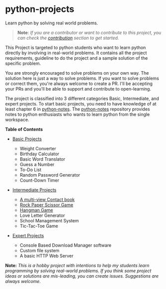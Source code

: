 # python-projects
Learn python by solving real world problems.

> **Note**: <i> If you are a contributor or want to contribute to this project,
> you can check the [contribution](CONTRIBUTION.md) section to get started.</i>


This Project is targeted to python students who want to learn python directly
by involving in real-world problems. It contains all the project requirements,
guideline to do the project and a sample solution of the specific problem.

You are strongly encouraged to solve problems on your own way. The solution here
is just a way to solve problems. If you want to solve problems or correct them,
you're always welcome to create a PR. I'll be accepting your PRs and you'll be
able to support and contribute to open-learning.


The project is classified into 3 different categories Basic, Intermediate, and
expert projects. To start basic projects, you need to have knowledge of at least
chapter 6 in [python-notes](https://github.com/ghimiresdp/python-notes). The
[python-notes](https://github.com/ghimiresdp/python-notes) repository provides
notes to python enthusiasts who wants to learn python from the single workspace.


**Table of Contents**

- [Basic Projects](basic/)
    - Weight Converter
    - Birthday Calculator
    - Basic Word Translator
    - Guess a Number
    - To-Do List
    - Random Password Generator
    - Count-Down Timer

- [Intermediate Projects](intermediate/)
    - [A multi-view Contact book](intermediate/srs_contact_book.md)
    - [Rock Paper Scissor Game](intermediate/srs_rock_paper_scissor.md)
    - [Hangman Game](intermediate/srs_hangman.md)
    - Love Letter Generator
    - School Management System
    - Tic-Tac-Toe Game

- [Expert Projects](pro/)
    - Console Based Download Manager software
    - Custom file system
    - A basic HTTP Web Server


**Note:**
<i>
This is a hobby project with intentions to help my students learn programming
by solving real-world problems. If you think some project ideas or solutions are
mis-leading, you can create issues. Suggestions are always welcome.
</i>

